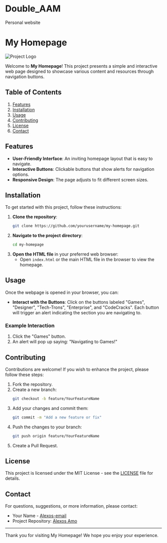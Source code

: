 # Double_AAM
Personal  website
# My Homepage

![Project Logo](path/to/logo.png) <!-- Optional: Add a logo for your project -->

Welcome to **My Homepage**! This project presents a simple and interactive web page designed to showcase various content and resources through navigation buttons.

## Table of Contents
1. [Features](#features)
2. [Installation](#installation)
3. [Usage](#usage)
4. [Contributing](#contributing)
5. [License](#license)
6. [Contact](#contact)

## Features
- **User-Friendly Interface**: An inviting homepage layout that is easy to navigate.
- **Interactive Buttons**: Clickable buttons that show alerts for navigation options.
- **Responsive Design**: The page adjusts to fit different screen sizes.

## Installation

To get started with this project, follow these instructions:

1. **Clone the repository**:
    ```bash
    git clone https://github.com/yourusername/my-homepage.git
    ```
2. **Navigate to the project directory**:
    ```bash
    cd my-homepage
    ```
3. **Open the HTML file** in your preferred web browser:
    - Open `index.html` or the main HTML file in the browser to view the homepage.

## Usage

Once the webpage is opened in your browser, you can:

- **Interact with the Buttons**: Click on the buttons labeled "Games", "Designer", "Tech-Trons", "Enterprise", and "CodeCracks". Each button will trigger an alert indicating the section you are navigating to.

### Example Interaction
1. Click the "Games" button.
2. An alert will pop up saying: "Navigating to Games!" 

## Contributing
Contributions are welcome! If you wish to enhance the project, please follow these steps:

1. Fork the repository.
2. Create a new branch:
    ```bash
    git checkout -b feature/YourFeatureName
    ```
3. Add your changes and commit them:
    ```bash
    git commit -m "Add a new feature or fix"
    ```
4. Push the changes to your branch:
    ```bash
    git push origin feature/YourFeatureName
    ```
5. Create a Pull Request.

## License
This project is licensed under the MIT License - see the [LICENSE](LICENSE) file for details.

## Contact
For questions, suggestions, or more information, please contact:
- Your Name - [Alexos-email](mailto:AmogelangAlex06@gmail.com)
- Project Repository: [Alexos Amo](https:https://github.com/AlexosAmo#:~:text=AlexosAmo,-Edit%20profile)

---

Thank you for visiting My Homepage! We hope you enjoy your experience.
